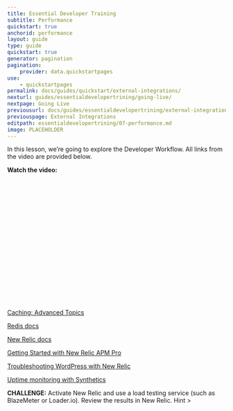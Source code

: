 ```yaml
---
title: Essential Developer Training
subtitle: Performance
quickstart: true
anchorid: performance
layout: guide
type: guide
quickstart: true
generator: pagination
pagination:
    provider: data.quickstartpages
use:
    - quickstartpages
permalink: docs/guides/quickstart/external-integrations/
nexturl: guides/essentialdevelopertrining/going-live/
nextpage: Going Live
previousurl: docs/guides/essentialdevelopertrining/external-integrations/
previouspage: External Integrations
editpath: essentialdevelopertrining/07-performance.md
image: PLACEHOLDER
---
```


In this lesson, we’re going to explore the Developer Workflow.
All links from the video are provided below.

**Watch the video:**

<script src="https://fast.wistia.com/embed/medias/j516r0rj88.jsonp" async></script><script src="https://fast.wistia.com/assets/external/E-v1.js" async></script><div class="wistia_responsive_padding" style="padding:56.25% 0 0 0;position:relative;"><div class="wistia_responsive_wrapper" style="height:100%;left:0;position:absolute;top:0;width:100%;"><div class="wistia_embed wistia_async_j516r0rj88 videoFoam=true" style="height:100%;position:relative;width:100%"><div class="wistia_swatch" style="height:100%;left:0;opacity:0;overflow:hidden;position:absolute;top:0;transition:opacity 200ms;width:100%;"><img src="https://fast.wistia.com/embed/medias/j516r0rj88/swatch" style="filter:blur(5px);height:100%;object-fit:contain;width:100%;" alt="" onload="this.parentNode.style.opacity=1;" /></div></div></div></div>


[Caching: Advanced Topics](https://pantheon.io/docs/caching-advanced-topics)

[Redis docs](https://pantheon.io/docs/redis)

[New Relic docs](https://pantheon.io/docs/new-relic/)

[Getting Started with New Relic APM Pro](https://pantheon.io/blog/getting-started-new-relic-apm-pro)

[Troubleshooting WordPress with New Relic](https://pantheon.io/blog/troubleshooting-wordpress-performance-new-relic)

[Uptime monitoring with Synthetics](https://pantheon.io/docs/new-relic/#configure-ping-monitors-for-availability)

**CHALLENGE:**
Activate New Relic and use a load testing service (such as BlazeMeter or Loader.io). Review the results in New Relic. Hint >

